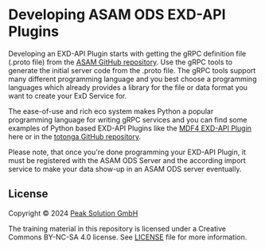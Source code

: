 # Developing ASAM ODS EXD-API Plugins

Developing an EXD-API Plugin starts with getting the gRPC definition file (.proto file) from the [ASAM GitHub repository](https://github.com/asam-ev/ASAM-ODS-Interfaces). Use the gRPC tools to generate the initial server code from the .proto file. The gRPC tools support many different programming language and you best choose a programming languages which already provides a library for the file or data format you want to create your ExD Service for.

The ease-of-use and rich eco system makes Python a popular programming language for writing gRPC services and you can find some examples of Python based EXD-API Plugins like the [MDF4 EXD-API Plugin](https://github.com/peak-solution/asam_ods_exd_api_mdf4/blob/main/README.md) here or in the [totonga GitHub repository](https://github.com/totonga/).

Please note, that once you're done programming your EXD-API Plugin, it must be registered with the ASAM ODS Server and the according import service to make your data show-up in an ASAM ODS server eventually.

## License

Copyright © 2024 [Peak Solution GmbH](https://peak-solution.de)

The training material in this repository is licensed under a Creative Commons BY-NC-SA 4.0 license. See [LICENSE](../LICENSE) file for more information.
